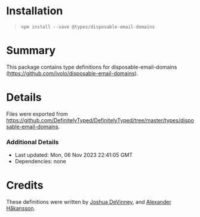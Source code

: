 # Installation
> `npm install --save @types/disposable-email-domains`

# Summary
This package contains type definitions for disposable-email-domains (https://github.com/ivolo/disposable-email-domains).

# Details
Files were exported from https://github.com/DefinitelyTyped/DefinitelyTyped/tree/master/types/disposable-email-domains.

### Additional Details
 * Last updated: Mon, 06 Nov 2023 22:41:05 GMT
 * Dependencies: none

# Credits
These definitions were written by [Joshua DeVinney](https://github.com/geoffreak), and [Alexander Håkansson](https://github.com/hsson).
